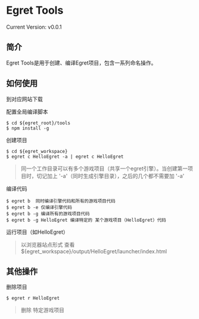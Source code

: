 Egret Tools
================================================
Current Version: v0.0.1



简介
-------------------

Egret Tools是用于创建、编译Egret项目，包含一系列命名操作。



如何使用
-------------------------
到对应网站下载

配置全局编译脚本
```
$ cd ${egret_root}/tools
$ npm install -g
```

创建项目
```
$ cd ${egret_workspace}
$ egret c HelloEgret -a | egret c HelloEgret
```
> 同一个工作目录可以有多个游戏项目（共享一个egret引擎）。当创建第一项目时，切记加上 '-a'（同时生成引擎目录），之后的几个都不需要加 '-a'

编译代码
```
$ egret b  同时编译引擎代码和所有的游戏项目代码
$ egret b -e 仅编译引擎代码
$ egret b -g 编译所有的游戏项目代码
$ egret b -g HelloEgret 编译特定的 某个游戏项目（HelloEgret）代码
```


运行项目（如HelloEgret）
> 以浏览器站点形式 查看 ${egret_workspace}/output/HelloEgret/launcher/index.html


其他操作
-------------------------
删除项目
```
$ egret r HelloEgret
```
> 删除 特定游戏项目


